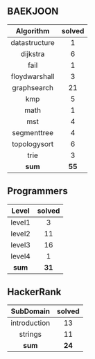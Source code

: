 ## BAEKJOON
|    Algorithm    | solved |
| :-------------: | :----: |
|datastructure|1|
|dijkstra|6|
|fail|1|
|floydwarshall|3|
|graphsearch|21|
|kmp|5|
|math|1|
|mst|4|
|segmenttree|4|
|topologysort|6|
|trie|3|
| **sum** | **55**|

## Programmers
|    Level    | solved |
| :-------------: | :----: |
|level1|3|
|level2|11|
|level3|16|
|level4|1|
| **sum** | **31**|

## HackerRank
|    SubDomain    | solved |
| :-------------: | :----: |
|introduction|13|
|strings|11|
| **sum** | **24**|

